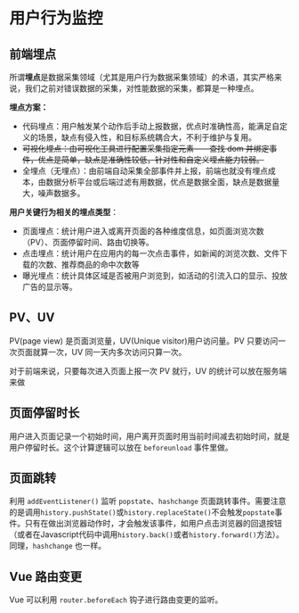 # 用户行为监控

## 前端埋点

所谓**埋点**是数据采集领域（尤其是用户行为数据采集领域）的术语，其实严格来说，我们之前对错误数据的采集，对性能数据的采集，都算是一种埋点。

**埋点方案：**

- 代码埋点：用户触发某个动作后手动上报数据，优点时准确性高，能满足自定义的场景，缺点有侵入性，和目标系统耦合大，不利于维护与复用。
- ~~可视化埋点：由可视化工具进行配置采集指定元素——查找 dom 并绑定事件，优点是简单，缺点是准确性较低，针对性和自定义埋点能力较弱。~~
- 全埋点（无埋点）：由前端自动采集全部事件并上报，前端也就没有埋点成本，由数据分析平台或后端过滤有用数据，优点是数据全面，缺点是数据量大，噪声数据多。

**用户关键行为相关的埋点类型**：

- 页面埋点：统计用户进入或离开页面的各种维度信息，如页面浏览次数（PV）、页面停留时间、路由切换等。
- 点击埋点：统计用户在应用内的每一次点击事件，如新闻的浏览次数、文件下载的次数、推荐商品的命中次数等
- 曝光埋点：统计具体区域是否被用户浏览到，如活动的引流入口的显示、投放广告的显示等。

## PV、UV

PV(page view) 是页面浏览量，UV(Unique visitor)用户访问量。PV 只要访问一次页面就算一次，UV 同一天内多次访问只算一次。

对于前端来说，只要每次进入页面上报一次 PV 就行，UV 的统计可以放在服务端来做

## 页面停留时长

用户进入页面记录一个初始时间，用户离开页面时用当前时间减去初始时间，就是用户停留时长。这个计算逻辑可以放在 `beforeunload` 事件里做。

## 页面跳转

利用 `addEventListener()` 监听 `popstate`、`hashchange` 页面跳转事件。需要注意的是调用`history.pushState()`或`history.replaceState()`不会触发`popstate`事件。只有在做出浏览器动作时，才会触发该事件，如用户点击浏览器的回退按钮（或者在Javascript代码中调用`history.back()`或者`history.forward()`方法）。同理，`hashchange` 也一样。

## Vue 路由变更

Vue 可以利用 `router.beforeEach` 钩子进行路由变更的监听。